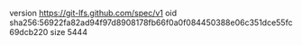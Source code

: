 version https://git-lfs.github.com/spec/v1
oid sha256:56922fa82ad94f97d8908178fb66f0a0f084450388e06c351dce55fc69dcb220
size 5444

